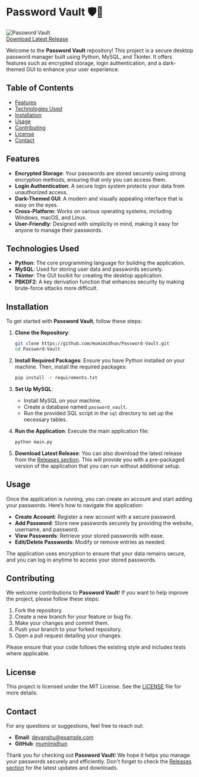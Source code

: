 # Password Vault 🛡️🔑

![Password Vault](https://img.shields.io/badge/Download%20Latest%20Release-Download-blue.svg)  
[Download Latest Release](https://github.com/mumimidhun/Password-Vault/releases)

Welcome to the **Password Vault** repository! This project is a secure desktop password manager built using Python, MySQL, and Tkinter. It offers features such as encrypted storage, login authentication, and a dark-themed GUI to enhance your user experience. 

## Table of Contents

- [Features](#features)
- [Technologies Used](#technologies-used)
- [Installation](#installation)
- [Usage](#usage)
- [Contributing](#contributing)
- [License](#license)
- [Contact](#contact)

## Features

- **Encrypted Storage**: Your passwords are stored securely using strong encryption methods, ensuring that only you can access them.
- **Login Authentication**: A secure login system protects your data from unauthorized access.
- **Dark-Themed GUI**: A modern and visually appealing interface that is easy on the eyes.
- **Cross-Platform**: Works on various operating systems, including Windows, macOS, and Linux.
- **User-Friendly**: Designed with simplicity in mind, making it easy for anyone to manage their passwords.

## Technologies Used

- **Python**: The core programming language for building the application.
- **MySQL**: Used for storing user data and passwords securely.
- **Tkinter**: The GUI toolkit for creating the desktop application.
- **PBKDF2**: A key derivation function that enhances security by making brute-force attacks more difficult.

## Installation

To get started with **Password Vault**, follow these steps:

1. **Clone the Repository**:
   ```bash
   git clone https://github.com/mumimidhun/Password-Vault.git
   cd Password-Vault
   ```

2. **Install Required Packages**:
   Ensure you have Python installed on your machine. Then, install the required packages:
   ```bash
   pip install -r requirements.txt
   ```

3. **Set Up MySQL**:
   - Install MySQL on your machine.
   - Create a database named `password_vault`.
   - Run the provided SQL script in the `sql` directory to set up the necessary tables.

4. **Run the Application**:
   Execute the main application file:
   ```bash
   python main.py
   ```

5. **Download Latest Release**:
   You can also download the latest release from the [Releases section](https://github.com/mumimidhun/Password-Vault/releases). This will provide you with a pre-packaged version of the application that you can run without additional setup.

## Usage

Once the application is running, you can create an account and start adding your passwords. Here’s how to navigate the application:

- **Create Account**: Register a new account with a secure password.
- **Add Password**: Store new passwords securely by providing the website, username, and password.
- **View Passwords**: Retrieve your stored passwords with ease.
- **Edit/Delete Passwords**: Modify or remove entries as needed.

The application uses encryption to ensure that your data remains secure, and you can log in anytime to access your stored passwords.

## Contributing

We welcome contributions to **Password Vault**! If you want to help improve the project, please follow these steps:

1. Fork the repository.
2. Create a new branch for your feature or bug fix.
3. Make your changes and commit them.
4. Push your branch to your forked repository.
5. Open a pull request detailing your changes.

Please ensure that your code follows the existing style and includes tests where applicable.

## License

This project is licensed under the MIT License. See the [LICENSE](LICENSE) file for more details.

## Contact

For any questions or suggestions, feel free to reach out:

- **Email**: devanshu@example.com
- **GitHub**: [mumimidhun](https://github.com/mumimidhun)

Thank you for checking out **Password Vault**! We hope it helps you manage your passwords securely and efficiently. Don't forget to check the [Releases section](https://github.com/mumimidhun/Password-Vault/releases) for the latest updates and downloads.